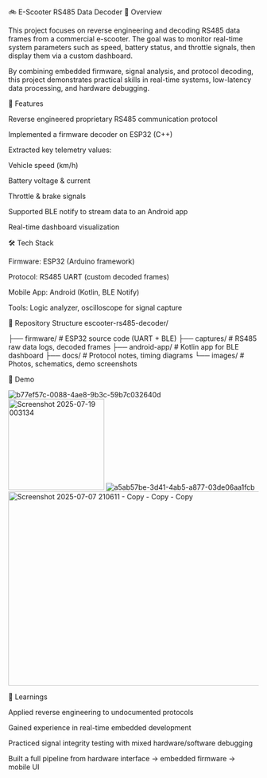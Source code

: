 🚲 E-Scooter RS485 Data Decoder
📌 Overview

This project focuses on reverse engineering and decoding RS485 data frames from a commercial e-scooter. The goal was to monitor real-time system parameters such as speed, battery status, and throttle signals, then display them via a custom dashboard.

By combining embedded firmware, signal analysis, and protocol decoding, this project demonstrates practical skills in real-time systems, low-latency data processing, and hardware debugging.

🔧 Features

Reverse engineered proprietary RS485 communication protocol

Implemented a firmware decoder on ESP32 (C++)

Extracted key telemetry values:

Vehicle speed (km/h)

Battery voltage & current

Throttle & brake signals

Supported BLE notify to stream data to an Android app

Real-time dashboard visualization

🛠️ Tech Stack

Firmware: ESP32 (Arduino framework)

Protocol: RS485 UART (custom decoded frames)

Mobile App: Android (Kotlin, BLE Notify)

Tools: Logic analyzer, oscilloscope for signal capture

📂 Repository Structure
escooter-rs485-decoder/

├── firmware/         # ESP32 source code (UART + BLE)
├── captures/         # RS485 raw data logs, decoded frames
├── android-app/      # Kotlin app for BLE dashboard
├── docs/             # Protocol notes, timing diagrams
└── images/           # Photos, schematics, demo screenshots

📸 Demo

![b77ef57c-0088-4ae8-9b3c-59b7c032640d](https://github.com/user-attachments/assets/5923353c-8529-4eac-a77f-7ff8662e99e8)
<img width="193" height="183" alt="Screenshot 2025-07-19 003134" src="https://github.com/user-attachments/assets/16d98935-5854-4e6d-936f-558953e72f1b" />
![a5ab57be-3d41-4ab5-a877-03de06aa1fcb](https://github.com/user-attachments/assets/99e1f9af-b47b-489b-ab96-cb49e81e03f9)
<img width="1227" height="390" alt="Screenshot 2025-07-07 210611 - Copy - Copy - Copy" src="https://github.com/user-attachments/assets/ed095427-aada-433f-bf04-894538500513" />


📖 Learnings

Applied reverse engineering to undocumented protocols

Gained experience in real-time embedded development

Practiced signal integrity testing with mixed hardware/software debugging

Built a full pipeline from hardware interface → embedded firmware → mobile UI
